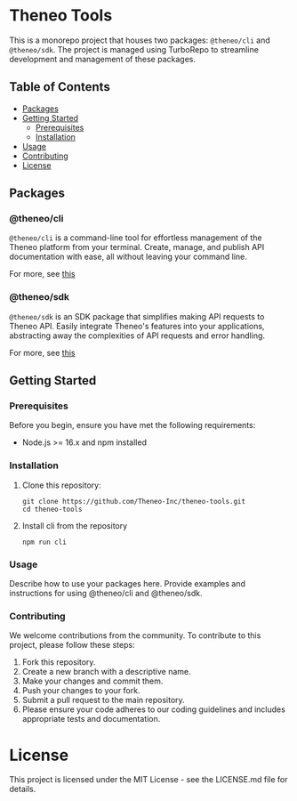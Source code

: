 # Theneo Tools

This is a monorepo project that houses two packages: `@theneo/cli` and `@theneo/sdk`. The project is managed using
TurboRepo to streamline development and management of these packages.

## Table of Contents

- [Packages](#packages)
- [Getting Started](#getting-started)
  - [Prerequisites](#prerequisites)
  - [Installation](#installation)
- [Usage](#usage)
- [Contributing](#contributing)
- [License](#license)

## Packages

### @theneo/cli

`@theneo/cli` is a command-line tool for effortless management of the Theneo platform from your terminal.
Create, manage, and publish API documentation with ease, all without leaving your command line.

For more, see [this](packages/theneo-cli/README.md)

### @theneo/sdk

`@theneo/sdk` is an SDK package that simplifies making API requests to Theneo API. Easily integrate Theneo's features
into your applications, abstracting away the complexities of API requests and error handling.

For more, see [this](packages/theneo-sdk/README.md)

## Getting Started

### Prerequisites

Before you begin, ensure you have met the following requirements:

- Node.js >= 16.x and npm installed

### Installation

1. Clone this repository:

   ```shell
   git clone https://github.com/Theneo-Inc/theneo-tools.git
   cd theneo-tools
   ```

2. Install cli from the repository
   ```shell
   npm run cli
   ```

### Usage

Describe how to use your packages here. Provide examples and instructions for using @theneo/cli and @theneo/sdk.

### Contributing

We welcome contributions from the community. To contribute to this project, please follow these steps:

1. Fork this repository.
2. Create a new branch with a descriptive name.
3. Make your changes and commit them.
4. Push your changes to your fork.
5. Submit a pull request to the main repository.
6. Please ensure your code adheres to our coding guidelines and includes appropriate tests and documentation.

# License

This project is licensed under the MIT License - see the LICENSE.md file for details.
